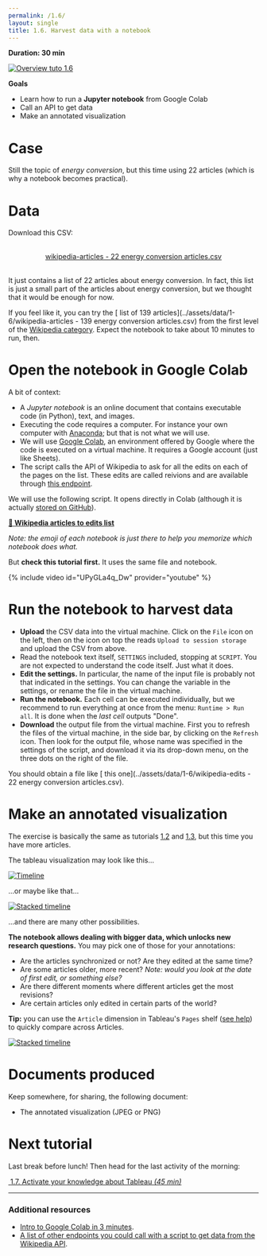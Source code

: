```yaml
---
permalink: /1.6/
layout: single
title: 1.6. Harvest data with a notebook
---
```


**Duration: 30 min**

[
	![Overview tuto 1.6](../assets/images/1-6.jpg)
](../assets/images/1-6.jpg)

**Goals**
* Learn how to run a **Jupyter notebook** from Google Colab 
* Call an API to get data
* Make an annotated visualization 

# Case

Still the topic of *energy conversion*, but this time using 22 articles (which is why a notebook becomes practical).

# Data

Download this CSV:

<center><a href="../assets/data/1-6/wikipedia-articles - 22 energy conversion articles.csv">
	<i class="fas fa-file-csv" style="font-size:5em"></i><br>
	wikipedia-articles - 22 energy conversion articles.csv
</a><br><br></center>

It just contains a list of 22 articles about energy conversion. In fact, this list is just a small part of the articles about energy conversion, but we thought that it would be enough for now.

If you feel like it, you can try the [<i class="fas fa-file-csv"></i> list of 139 articles](../assets/data/1-6/wikipedia-articles - 139 energy conversion articles.csv) from the first level of the [Wikipedia category](https://en.wikipedia.org/wiki/Category:Energy_conversion). Expect the notebook to take about 10 minutes to run, then.

# Open the notebook in Google Colab

A bit of context:
* A *Jupyter notebook* is an online document that contains executable code (in Python), text, and images.
* Executing the code requires a computer. For instance your own computer with [Anaconda](https://docs.anaconda.com/anaconda/); but that is not what we will use.
* We will use [Google Colab](https://colab.research.google.com/), an environment offered by Google where the code is executed on a virtual machine. It requires a Google account (just like Sheets).
* The script calls the API of Wikipedia to ask for all the edits on each of the pages on the list. These edits are called reivions and are available through [this endpoint](https://www.mediawiki.org/wiki/API:Revisions). 

We will use the following script. It opens directly in Colab (although it is actually [stored on GitHub](https://github.com/jacomyma/mapping-controversies/tree/main/notebooks)).

**[🍹&nbsp;Wikipedia articles to edits list](https://colab.research.google.com/github/jacomyma/mapping-controversies/blob/main/notebooks/Wikipedia_articles_to_edits_list.ipynb)**

*Note: the emoji of each notebook is just there to help you memorize which notebook does what.*

But **check this tutorial first.** It uses the same file and notebook.

{% include video id="UPyGLa4q_Dw" provider="youtube" %}

# Run the notebook to harvest data

* **Upload** the CSV data into the virtual machine. Click on the ```File``` icon on the left, then on the icon on top the reads ```Upload to session storage``` and upload the CSV from above.
* Read the notebook text itself, ```SETTINGS``` included, stopping at ```SCRIPT```. You are not expected to understand the code itself. Just what it does.
* **Edit the settings.** In particular, the name of the input file is probably not that indicated in the settings. You can change the variable in the settings, or rename the file in the virtual machine.
* **Run the notebook.** Each cell can be executed individually, but we recommend to run everything at once from the menu: ```Runtime > Run all```. It is done when the *last cell* outputs "Done".
* **Download** the output file from the virtual machine. First you to refresh the files of the virtual machine, in the side bar, by clicking on the ```Refresh``` icon. Then look for the output file, whose name was specified in the settings of the script, and download it via its drop-down menu, on the three dots on the right of the file.

You should obtain a file like [<i class="fas fa-file-csv"></i> this one](../assets/data/1-6/wikipedia-edits - 22 energy conversion articles.csv).

# Make an annotated visualization

The exercise is basically the same as tutorials [1.2](../1.2/) and [1.3](../1.3/), but this time you have more articles.

The tableau visualization may look like this...

[
	![Timeline](../assets/images/1-6/timeline.png)
](../assets/images/1-6/timeline.png)

...or maybe like that...

[
	![Stacked timeline](../assets/images/1-6/stacked-timeline.png)
](../assets/images/1-6/stacked-timeline.png)

...and there are many other possibilities.

**The notebook allows dealing with bigger data, which unlocks new research questions.** You may pick one of those for your annotations:
* Are the articles synchronized or not? Are they edited at the same time?
* Are some articles older, more recent? *Note: would you look at the date of first edit, or something else?*
* Are there different moments where different articles get the most revisions?
* Are certain articles only edited in certain parts of the world?

**Tip:** you can use the ```Article``` dimension in Tableau's ```Pages``` shelf ([see help](https://help.tableau.com/current/reader/desktop/en-us/pages_shelf.htm)) to quickly compare across Articles.

[
	![Stacked timeline](../assets/images/1-6/pages.png)
](../assets/images/1-6/pages.png)

# Documents produced

Keep somewhere, for sharing, the following document:
* The annotated visualization (JPEG or PNG)

# Next tutorial

Last break before lunch! Then head for the last activity of the morning:

[<i class="fas fa-forward"></i>&nbsp;1.7. Activate your knowledge about Tableau *(45 min)*](../1.7/)

---

### Additional resources

* [Intro to Google Colab in 3 minutes](https://www.youtube.com/watch?v=inN8seMm7UI).
* [A list of other endpoints you could call with a script to get data from the Wikipedia API](https://www.mediawiki.org/w/api.php?action=help&modules=query).

